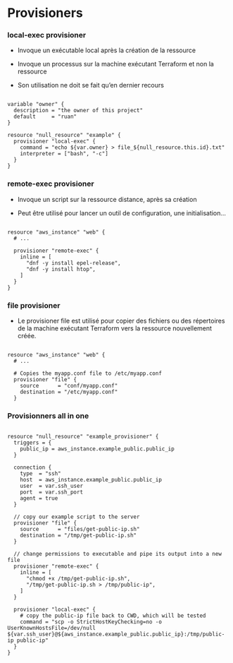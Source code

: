 

# Provisioners

### local-exec provisioner

- Invoque un exécutable local après la création de la ressource

- Invoque un processus sur la machine exécutant Terraform et non la ressource

- Son utilisation ne doit se fait qu’en dernier recours 

~~~~~~~~~~~~~~~~~~~~~~~~~~~~~~~~~~~~~~~~~~ {.zsh}

variable "owner" {
  description = "the owner of this project"
  default     = "ruan"
}

resource "null_resource" "example" {
  provisioner "local-exec" {
    command = "echo ${var.owner} > file_${null_resource.this.id}.txt"
    interpreter = ["bash", "-c"]
  }
}
~~~~~~~~~~~~~~~~~~~~~~~~~~~~~~~~~~~~~~~~~~



### remote-exec provisioner

- Invoque un script sur la ressource distance, après sa création

- Peut être utilisé pour lancer un outil de configuration, une initialisation...

~~~~~~~~~~~~~~~~~~~~~~~~~~~~~~~~~~~~~~~~~~ {.zsh}

resource "aws_instance" "web" {
  # ...

  provisioner "remote-exec" {
    inline = [
      "dnf -y install epel-release",
      "dnf -y install htop",
    ]
  }
}

~~~~~~~~~~~~~~~~~~~~~~~~~~~~~~~~~~~~~~~~~~


### file provisioner

- Le provisioner file est utilisé pour copier des fichiers ou des répertoires de la machine exécutant Terraform vers la ressource nouvellement créée.


~~~~~~~~~~~~~~~~~~~~~~~~~~~~~~~~~~~~~~~~~~ {.zsh}

resource "aws_instance" "web" {
  # ...

  # Copies the myapp.conf file to /etc/myapp.conf
  provisioner "file" {
    source      = "conf/myapp.conf"
    destination = "/etc/myapp.conf"
  }
~~~~~~~~~~~~~~~~~~~~~~~~~~~~~~~~~~~~~~~~~~


### Provisionners all in one

~~~~~~~~~~~~~~~~~~~~~~~~~~~~~~~~~~~~~~~~~~ {.zsh}

resource "null_resource" "example_provisioner" {
  triggers = {
    public_ip = aws_instance.example_public.public_ip
  }

  connection {
    type  = "ssh"
    host  = aws_instance.example_public.public_ip
    user  = var.ssh_user
    port  = var.ssh_port
    agent = true
  }

  // copy our example script to the server
  provisioner "file" {
    source      = "files/get-public-ip.sh"
    destination = "/tmp/get-public-ip.sh"
  }

  // change permissions to executable and pipe its output into a new file
  provisioner "remote-exec" {
    inline = [
      "chmod +x /tmp/get-public-ip.sh",
      "/tmp/get-public-ip.sh > /tmp/public-ip",
    ]
  }

  provisioner "local-exec" {
    # copy the public-ip file back to CWD, which will be tested
    command = "scp -o StrictHostKeyChecking=no -o UserKnownHostsFile=/dev/null ${var.ssh_user}@${aws_instance.example_public.public_ip}:/tmp/public-ip public-ip"
  }
}
~~~~~~~~~~~~~~~~~~~~~~~~~~~~~~~~~~~~~~~~~~ 


